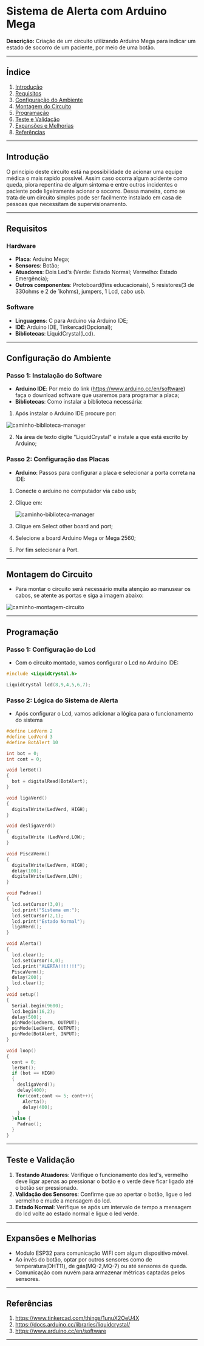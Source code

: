 # Sistema de Alerta com Arduino Mega

**Descrição:** Criação de um circuito utilizando Arduino Mega para indicar um estado de socorro de um paciente, por meio de uma botão.

---

## Índice

1. [Introdução](#introdução)
2. [Requisitos](#requisitos)
3. [Configuração do Ambiente](#configuração-do-ambiente)
4. [Montagem do Circuito](#montagem-do-circuito)
5. [Programação](#programação)
6. [Teste e Validação](#teste-e-validação)
7. [Expansões e Melhorias](#expansões-e-melhorias)
8. [Referências](#referências)

---

## Introdução
O princípio deste circuito está na possibilidade de acionar uma equipe médica o mais rapido possível. Assim caso ocorra algum acidente como queda, piora repentina de algum sintoma e entre outros incidentes o paciente pode ligeiramente acionar o socorro. Dessa maneira, como se trata de um circuito simples pode ser facilmente instalado em casa de pessoas que necessitam de supervisionamento.

---

## Requisitos

### Hardware

- **Placa**: Arduino Mega;
- **Sensores**: Botão;
- **Atuadores**: Dois Led's (Verde: Estado Normal; Vermelho: Estado Emergência);
- **Outros componentes**: Protoboard(fins educacionais), 5 resistores(3 de 330ohms e 2 de 1kohms), jumpers, 1 Lcd, cabo usb.

### Software

- **Linguagens**: C para Arduino via Arduino IDE;
- **IDE**: Arduino IDE, Tinkercad(Opcional);
- **Bibliotecas**: LiquidCrystal(Lcd).

---

## Configuração do Ambiente

### Passo 1: Instalação do Software

- **Arduino IDE**: Por meio do link (https://www.arduino.cc/en/software) faça o download software que usaremos para programar a placa;
- **Bibliotecas**: Como instalar a biblioteca necessária:
1. Após instalar o Arduino IDE procure por:
  
  <img src="Caminho-Biblioteca.png" alt="caminho-biblioteca-manager" />

2. Na área de texto digite "LiquidCrystal" e instale a que está escrito by Arduino;

### Passo 2: Configuração das Placas

- **Arduino**: Passos para configurar a placa e selecionar a porta correta na IDE:
1. Conecte o arduino no computador via cabo usb;
2. Clique em:

   <img src="Caminho-Selecionar-Port.png" alt="caminho-biblioteca-manager" />
3. Clique em Select other board and port;
4. Selecione a board Arduino Mega or Mega 2560;
5. Por fim selecionar a Port.

---

## Montagem do Circuito

- Para montar o circuito será necessário muita atenção ao manusear os cabos, se atente as portas e siga a imagem abaixo:

<img src="Caminho-Montagem-Circuito.png" alt="caminho-montagem-circuito" />

---

## Programação

### Passo 1: Configuração do Lcd
- Com o circuito montado, vamos configurar o Lcd no Arduino IDE:
```cpp
#include <LiquidCrystal.h>

LiquidCrystal lcd(8,9,4,5,6,7);
```

### Passo 2: Lógica do Sistema de Alerta
- Após configurar o Lcd, vamos adicionar a lógica para o funcionamento do sistema 
```cpp
#define LedVerm 2
#define LedVerd 3
#define BotAlert 10

int bot = 0;
int cont = 0;

void lerBot()
{
  bot = digitalRead(BotAlert);
}

void ligaVerd()
{
  digitalWrite(LedVerd, HIGH);
}

void desligaVerd()
{
  digitalWrite (LedVerd,LOW);
}

void PiscaVerm()
{
  digitalWrite(LedVerm, HIGH);
  delay(100);
  digitalWrite(LedVerm,LOW);
}

void Padrao()
{
  lcd.setCursor(3,0);
  lcd.print("Sistema em:");
  lcd.setCursor(2,1);
  lcd.print("Estado Normal");
  ligaVerd();
}

void Alerta()
{
  lcd.clear();
  lcd.setCursor(4,0);
  lcd.print("ALERTA!!!!!!!");
  PiscaVerm();
  delay(200);
  lcd.clear();
}
void setup()
{
  Serial.begin(9600);
  lcd.begin(16,2);
  delay(500);
  pinMode(LedVerm, OUTPUT);
  pinMode(LedVerd, OUTPUT);
  pinMode(BotAlert, INPUT);
}

void loop()
{
  cont = 0;
  lerBot();
  if (bot == HIGH)
  {
    desligaVerd();
    delay(400);
    for(cont;cont <= 5; cont++){
      Alerta();
      delay(400);
    }
  }else {
    Padrao();
  }
}
```
---

## Teste e Validação

1. **Testando Atuadores**: Verifique o funcionamento dos led's, vermelho deve ligar apenas ao pressionar o botão e o verde deve ficar ligado até o botão ser pressionado.
2. **Validação dos Sensores**: Confirme que ao apertar o botão, ligue o led vermelho e mude a mensagem do lcd.
3. **Estado Normal**: Verifique se após um intervalo de tempo a mensagem do lcd volte ao estado normal e ligue o led verde. 

---

## Expansões e Melhorias

- Modulo ESP32 para comunicação WIFI com algum dispositivo móvel.
- Ao invés do botão, optar por outros sensores como de temperatura(DHT11), de gás(MQ-2,MQ-7) ou até sensores de queda.
- Comunicação com nuvém para armazenar métricas captadas pelos sensores.

---

## Referências

1. https://www.tinkercad.com/things/1unuX2OeU4X
2. https://docs.arduino.cc/libraries/liquidcrystal/
3. https://www.arduino.cc/en/software
   
---
